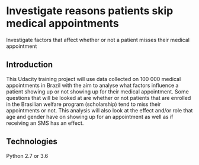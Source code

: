 # Investigate reasons patients skip medical appointments
Investigate factors that affect whether or not a patient misses their medical appointment

## Introduction

This Udacity training project will use data collected on 100 000 medical appointments in Brazil with the aim to analyse what factors 
influence a patient showing up or not showing up for their medical appointment.
Some questions that will be looked at are whether or not patients that are enrolled in the Brasilian welfare program (scholarship) tend 
to miss their appointments or not. This analysis will also look at the effect and/or role that age and gender have on showing up for an 
appointment as well as if receiving an SMS has an effect.

## Technologies

Python 2.7 or 3.6
